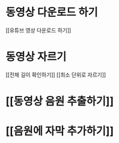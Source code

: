 # 동영상 다운로드 하기
[[유튜브 영상 다운로드 하기]]
# 동영상 자르기
[[전체 길이 확인하기]]
[[최소 단위로 자르기]]
# [[동영상 음원 추출하기]]
# [[음원에 자막 추가하기]]